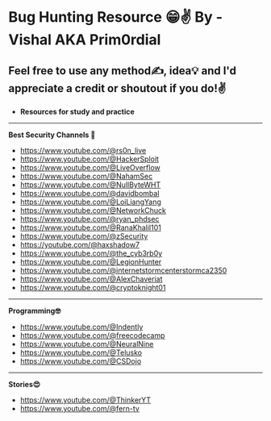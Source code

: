 # Bug Hunting Resource 😁✌️ By - Vishal AKA Prim0rdial
## Feel free to use any method✍️, idea💡 and I'd appreciate a credit or shoutout if you do!✌️ 


- **Resources for study and practice**
---
  **Best Security Channels 🎥**<br>
  - https://www.youtube.com/@rs0n_live
  - https://www.youtube.com/@HackerSploit
  - https://www.youtube.com/@LiveOverflow
  - https://www.youtube.com/@NahamSec
  - https://www.youtube.com/@NullByteWHT
  - https://www.youtube.com/@davidbombal
  - https://www.youtube.com/@LoiLiangYang
  - https://www.youtube.com/@NetworkChuck
  - https://www.youtube.com/@ryan_phdsec
  - https://www.youtube.com/@RanaKhalil101
  - https://www.youtube.com/@zSecurity
  - https://youtube.com/@haxshadow7    
  - https://www.youtube.com/@the_cyb3rb0y
  - https://www.youtube.com/@LegionHunter
  - https://www.youtube.com/@internetstormcenterstormca2350
  - https://www.youtube.com/@AlexChaveriat
  - https://www.youtube.com/@cryptoknight01

---

  **Programming🤓**<br>
  - https://www.youtube.com/@Indently 
  - https://www.youtube.com/@freecodecamp
  - https://www.youtube.com/@NeuralNine
  -  https://www.youtube.com/@Telusko
  -  https://www.youtube.com/@CSDojo
---

**Stories😍**  
- https://www.youtube.com/@ThinkerYT
- https://www.youtube.com/@fern-tv
